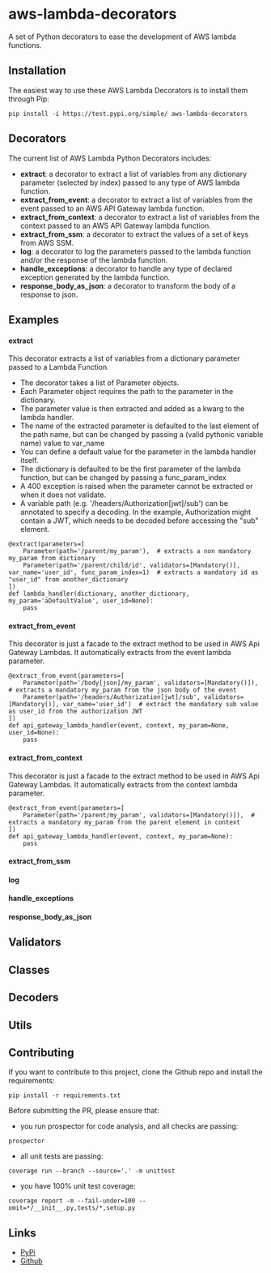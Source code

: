 # aws-lambda-decorators
A set of Python decorators to ease the development of AWS lambda functions.

## Installation

The easiest way to use these AWS Lambda Decorators is to install them through Pip:

`pip install -i https://test.pypi.org/simple/ aws-lambda-decorators`

## Decorators

The current list of AWS Lambda Python Decorators includes:

* __extract__: a decorator to extract a list of variables from any dictionary parameter (selected by index) passed to any type of AWS lambda function.
* __extract_from_event__: a decorator to extract a list of variables from the event passed to an AWS API Gateway lambda function.
* __extract_from_context__: a decorator to extract a list of variables from the context passed to an AWS API Gateway lambda function.
* __extract_from_ssm__: a decorator to extract the values of a set of keys from AWS SSM.
* __log__: a decorator to log the parameters passed to the lambda function and/or the response of the lambda function.
* __handle_exceptions__: a decorator to handle any type of declared exception generated by the lambda function. 
* __response_body_as_json__: a decorator to transform the body of a response to json.

## Examples

#### extract

This decorator extracts a list of variables from a dictionary parameter passed to a Lambda Function.

* The decorator takes a list of Parameter objects.
* Each Parameter object requires the path to the parameter in the dictionary.
* The parameter value is then extracted and added as a kwarg to the lambda handler.
* The name of the extracted parameter is defaulted to the last element of the path name, but can be changed by passing a (valid pythonic variable name) value to var_name
* You can define a default value for the parameter in the lambda handler itself.
* The dictionary is defaulted to be the first parameter of the lambda function, but can be changed by passing a func_param_index
* A 400 exception is raised when the parameter cannot be extracted or when it does not validate.
* A variable path (e.g. '/headers/Authorization[jwt]/sub') can be annotated to specify a decoding. In the example, Authorization might contain a JWT, which needs to be decoded before accessing the "sub" element.

```
@extract(parameters=[
    Parameter(path='/parent/my_param'),  # extracts a non mandatory my_param from dictionary
    Parameter(path='/parent/child/id', validators=[Mandatory()], var_name='user_id', func_param_index=1)  # extracts a mandatory id as "user_id" from another_dictionary
])
def lambda_handler(dictionary, another_dictionary, my_param='aDefaultValue', user_id=None):
    pass
```

#### extract_from_event

This decorator is just a facade to the extract method to be used in AWS Api Gateway Lambdas. It automatically extracts from the event lambda parameter.

```
@extract_from_event(parameters=[
    Parameter(path='/body[json]/my_param', validators=[Mandatory()]),  # extracts a mandatory my_param from the json body of the event
    Parameter(path='/headers/Authorization[jwt]/sub', validators=[Mandatory()], var_name='user_id')  # extract the mandatory sub value as user_id from the authorization JWT
])
def api_gateway_lambda_handler(event, context, my_param=None, user_id=None):
    pass
```

#### extract_from_context

This decorator is just a facade to the extract method to be used in AWS Api Gateway Lambdas. It automatically extracts from the context lambda parameter.

```
@extract_from_event(parameters=[
    Parameter(path='/parent/my_param', validators=[Mandatory()]),  # extracts a mandatory my_param from the parent element in context
])
def api_gateway_lambda_handler(event, context, my_param=None):
    pass
```

#### extract_from_ssm

#### log

#### handle_exceptions

#### response_body_as_json

## Validators

## Classes

## Decoders

## Utils

## Contributing

If you want to contribute to this project, clone the Github repo and install the requirements:

`pip install -r requirements.txt`

Before submitting the PR, please ensure that:
 
- you run prospector for code analysis, and all checks are passing:

`prospector`

- all unit tests are passing:

`coverage run --branch --source='.' -m unittest`

- you have 100% unit test coverage:

`coverage report -m --fail-under=100 --omit=*/__init__.py,tests/*,setup.py`

## Links

* [PyPi](https://test.pypi.org/project/aws-lambda-decorators/)
* [Github](https://github.com/gridsmartercities/aws-lambda-decorators)

